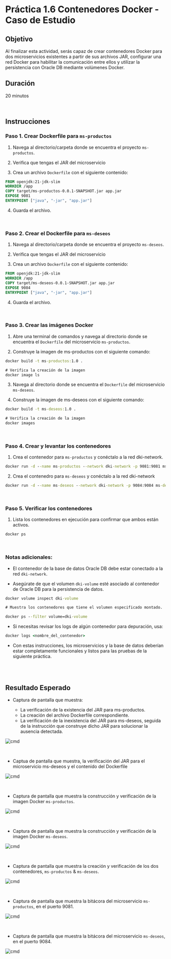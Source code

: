 # Práctica 1.6 Contenedores Docker - Caso de Estudio

## Objetivo

Al finalizar esta actividad, serás capaz de crear contenedores Docker para dos microservicios existentes a partir de sus archivos JAR, configurar una red Docker para habilitar la comunicación entre ellos y utilizar la persistencia con Oracle DB mediante volúmenes Docker.

## Duración

20 minutos 

<br/>

## Instrucciones

### Paso 1. Crear Dockerfile para `ms-productos`

1. Navega al directorio/carpeta donde se encuentra el proyecto `ms-productos`.

2. Verifica que tengas el JAR del microservicio

3. Crea un archivo `Dockerfile` con el siguiente contenido:

```Dockerfile
FROM openjdk:21-jdk-slim
WORKDIR /app
COPY target/ms-productos-0.0.1-SNAPSHOT.jar app.jar
EXPOSE 9081
ENTRYPOINT ["java", "-jar", "app.jar"]
```

4. Guarda el archivo.


<br/>

### Paso 2. Crear el Dockerfile para `ms-deseos`

1. Navega al directorio/carpeta donde se encuentra el proyecto `ms-deseos`.

2. Verifica que tengas el JAR del microservicio

3. Crea un archivo `Dockerfile` con el siguiente contenido:

```Dockerfile
FROM openjdk:21-jdk-slim
WORKDIR /app
COPY target/ms-deseos-0.0.1-SNAPSHOT.jar app.jar
EXPOSE 9084
ENTRYPOINT ["java", "-jar", "app.jar"]
```

4. Guarda el archivo.

<br/> 

### Paso 3. Crear las imágenes Docker

1. Abre una terminal de comandos y navega al directorio donde se encuentra el `Dockerfile` del microservicio `ms-productos`.

2. Construye la imagen de ms-productos con el siguiente comando:

```cmd
docker build -t ms-productos:1.0 .

# Verifica la creación de la imagen
docker image ls
```

3. Navega al directorio donde se encuentra el `Dockerfile` del microservicio `ms-deseos`.

4. Construye la imagen de ms-deseos con el siguiente comando:

```cmd
docker build -t ms-deseos:1.0 .

# Verifica la creación de la imagen
docker images
```

<br/>

### Paso 4. Crear y levantar los contenedores

1. Crea el contenedor para `ms-productos` y conéctalo a la red dki-network.

```cmd
docker run -d --name ms-productos --network dki-network -p 9081:9081 ms-productos:1.0
```

2. Crea el contenedro para `ms-deseos` y conéctalo a la red dki-network

```cmd
docker run -d --name ms-deseos --network dki-network -p 9084:9084 ms-deseos:1.0
```

<br/>


### Paso 5. Verificar los contenedores

1. Lista los contenedores en ejecución para confirmar que ambos están activos.

```cmd
docker ps
```

<br/>

### Notas adicionales:

- El contenedor de la base de datos Oracle DB debe estar conectado a la red `dki-network`.

- Asegúrate de que el volumen `dki-volume` esté asociado al contenedor de Oracle DB para la persistencia de datos.

```cmd
docker volume inspect dki-volume

# Muestra los contenedores que tiene el volumen especificado montado.

docker ps --filter volume=dki-volume

```

- Si necesitas revisar los logs de algún contenedor para depuración, usa:

```cmd
docker logs <nombre_del_contenedor>
```

- Con estas instrucciones, los microservicios y la base de datos deberían estar completamente funcionales y listos para las pruebas de la siguiente práctica.

<br/>
<br/>

## Resultado Esperado

- Captura de pantalla que muestra:

    - La verificación de la existencia del JAR para ms-productos.
    - La creación del archivo Dockerfile correspondiente.
    - La verificación de la inexistencia del JAR para ms-deseos, seguida de la instrucción que construye dicho JAR para solucionar la ausencia detectada.

![cmd](../images/u1_6_1.png)

<br/>


- Captua de pantalla que muestra, la verificación del JAR para el microservicio ms-deseos y el contenido del Dockerfile


![cmd](../images/u1_6_2.png)

<br/>

- Captura de pantalla que muestra la construcción y verificación de la imagen Docker `ms-productos`.

![cmd](../images/u1_6_3.png)

<br/>

- Captura de pantalla que muestra la construcción y verificación de la imagen Docker `ms-deseos`.

![cmd](../images/u1_6_4.png)

<br/>

- Captura de pantalla que muestra la creación y verificación de los dos contenedores, `ms-productos` & `ms-deseos`.


![cmd](../images/u1_6_9.png)

<br/>



- Captura de pantalla que muestra la bitácora del microservicio `ms-productos`, en el puerto 9081.

![cmd](../images/u1_6_10.png)

<br/>


- Captura de pantalla que muestra la bitácora del microservicio `ms-deseos`, en el puerto 9084.

![cmd](../images/u1_6_11.png)

<br/>